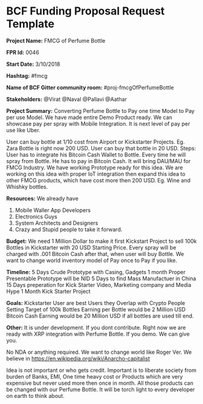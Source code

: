 
# BCF Funding Proposal Request Template

**Project Name:**
FMCG of Perfume Bottle

**FPR Id:**
0046

**Start Date:**
3/10/2018

**Hashtag:**
#fmcg 

**Name of BCF Gitter community room:**
#proj-fmcgOfPerfumeBottle

**Stakeholders:**
@Virat
@Naval
@Pallavi
@Aathar

**Project Summary:**
Converting Perfume Bottle to Pay one time Model to Pay per use Model. We have made entire Demo Product ready. We can showcase pay per spray with Mobile Integration. It is next level of pay per use like Uber.

User can buy bottle at 1/10 cost from Airport or Kickstarter Projects. Eg. Zara Bottle is right now 200 USD. User can buy that bottle in 20 USD. 
Steps: User has to integrate his Bitcoin Cash Wallet to Bottle. Every time he will spray from Bottle. He has to pay in Bitcoin Cash. It will bring DAU/MAU for FMCG Industry. We have working Prototype ready for this idea. We are working on this idea with proper IoT integration then expand this idea to other FMCG products, which have cost more then 200 USD. Eg. Wine and Whishky bottles.


**Resources:**
We already have
1. Mobile Waller App Developers
2. Electronics Guys
3. System Architects and Designers
4. Crazy and Stupid people to take it forward.

**Budget:**
We need 1 Million Dollar to make it first Kickstart Project to sell 100k Bottles in Kickstarter with 20 USD Starting Price. Every spray will be charged with .001 Bitcoin Cash after that, when user will buy Bottle. We want to change world inventory model of Pay once to Pay if you like.

**Timeline:**
5 Days Crude Prototype with Casing, Gadgets
1 month Proper Presentable Prototype will be NID
5 Days to find Mass Manufactuer in China
15 Days preperation for Kick Starter Video, Marketing company and Media Hype 
1 Month Kick Starter Project



**Goals:**
Kickstarter User are best Users they Overlap with Crypto People
Setting Target of 100k Bottles 
Earning per Bottle would be 2 Million USD
Bitcoin Cash Earning would be 20 Million USD if all bottles are used till end.


**Other:**
It is under development. If you dont contribute. Right now we are ready with XRP integration with Perfume Bottle. If you demo. We can give you. 

No NDA or anything required. We want to change world like Roger Ver. 
We believe in https://en.wikipedia.org/wiki/Anarcho-capitalist

Idea is not important or who gets credit. Important is to liberate society from burden of Banks, EMI, One time heavy cost or Products which are very expensive but never used more then once in month. All those products can be changed with our Perfume Bottle. It will be torch light to every developer on earth to think about. 
